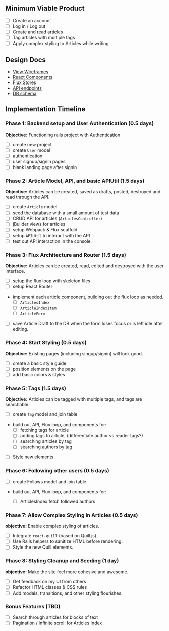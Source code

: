 ## Minimum Viable Product

<!-- This is a Markdown checklist. Use it to keep track of your
progress. Put an x between the brackets for a checkmark: [x] -->

- [ ] Create an account
- [ ] Log in / Log out
- [ ] Create and read articles
- [ ] Tag articles with multiple tags
- [ ] Apply complex styling to Articles while writing

## Design Docs
* [View Wireframes][views]
* [React Components][components]
* [Flux Stores][stores]
* [API endpoints][api-endpoints]
* [DB schema][schema]

[views]: ./docs/views.md
[components]: ./docs/components.md
[stores]: ./docs/stores.md
[api-endpoints]: ./docs/api-endpoints.md
[schema]: ./docs/schema.md

## Implementation Timeline

### Phase 1: Backend setup and User Authentication (0.5 days)

**Objective:** Functioning rails project with Authentication

- [ ] create new project
- [ ] create `User` model
- [ ] authentication
- [ ] user signup/signin pages
- [ ] blank landing page after signin

### Phase 2: Article Model, API, and basic APIUtil (1.5 days)

**Objective:** Articles can be created, saved as drafts, posted, destroyed and read through
the API.

- [ ] create `Article` model
- [ ] seed the database with a small amount of test data
- [ ] CRUD API for articles (`ArticlesController`)
- [ ] jBuilder views for articles
- [ ] setup Webpack & Flux scaffold
- [ ] setup `APIUtil` to interact with the API
- [ ] test out API interaction in the console.

### Phase 3: Flux Architecture and Router (1.5 days)

**Objective:** Articles can be created, read, edited and destroyed with the
user interface.

- [ ] setup the flux loop with skeleton files
- [ ] setup React Router
- implement each article component, building out the flux loop as needed.
  - [ ] `ArticlesIndex`
  - [ ] `ArticleIndexItem`
  - [ ] `ArticleForm`
- [ ] save Article Draft to the DB when the form loses focus or is left idle
  after editing.

### Phase 4: Start Styling (0.5 days)

**Objective:** Existing pages (including singup/signin) will look good.

- [ ] create a basic style guide
- [ ] position elements on the page
- [ ] add basic colors & styles

### Phase 5: Tags (1.5 days)

**Objective:** Articles can be tagged with multiple tags, and tags are searchable.

- [ ] create `Tag` model and join table
- build out API, Flux loop, and components for:
  - [ ] fetching tags for article
  - [ ] adding tags to article, (differentiate author vs reader tags?)
  - [ ] searching articles by tag
  - [ ] searching authors by tag
- [ ] Style new elements

### Phase 6: Following other users (0.5 days)
- [ ] create Follows model and join table
- build out API, Flux loop, and components for:
  - [ ] ArticlesIndex fetch followed authors


### Phase 7: Allow Complex Styling in Articles (0.5 days)

**objective:** Enable complex styling of articles.

- [ ] Integrate `react-quill` (based on Quill.js).
- [ ] Use Rails helpers to sanitize HTML before rendering.
- [ ] Style the new Quill elements.

### Phase 8: Styling Cleanup and Seeding (1 day)

**objective:** Make the site feel more cohesive and awesome.

- [ ] Get feedback on my UI from others
- [ ] Refactor HTML classes & CSS rules
- [ ] Add modals, transitions, and other styling flourishes.

### Bonus Features (TBD)
- [ ] Search through articles for blocks of text
- [ ] Pagination / infinite scroll for Articles Index

[phase-one]: ./docs/phases/phase1.md
[phase-two]: ./docs/phases/phase2.md
[phase-three]: ./docs/phases/phase3.md
[phase-four]: ./docs/phases/phase4.md
[phase-five]: ./docs/phases/phase5.md
